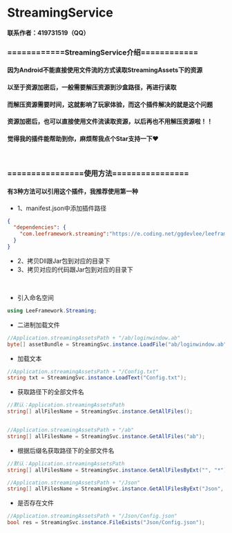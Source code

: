 # StreamingService

**联系作者：419731519（QQ）**

### ============StreamingService介绍============
#### 因为Android不能直接使用文件流的方式读取StreamingAssets下的资源
#### 以至于资源加密后，一般需要解压资源到沙盒路径，再进行读取
#### 而解压资源需要时间，这就影响了玩家体验，而这个插件解决的就是这个问题
#### 资源加密后，也可以直接使用文件流读取资源，以后再也不用解压资源啦！！
#### 觉得我的插件能帮助到你，麻烦帮我点个Star支持一下❤️

</br>

### ================使用方法================
#### 有3种方法可以引用这个插件，我推荐使用第一种
- 1、manifest.json中添加插件路径
```json
{
  "dependencies": {
	"com.leeframework.streaming":"https://e.coding.net/ggdevlee/leeframework/StreamingService.git#1.0.7"
  }
}
```
- 2、拷贝Dll跟Jar包到对应的目录下
- 3、拷贝对应的代码跟Jar包到对应的目录下

</br>

- 引入命名空间
```csharp
using LeeFramework.Streaming;
```

- 二进制加载文件

```csharp
//Application.streamingAssetsPath + "/ab/loginwindow.ab"
byte[] assetBundle = StreamingSvc.instance.LoadFile("ab/loginwindow.ab");
```

- 加载文本

```csharp
//Application.streamingAssetsPath + "/Config.txt"
string txt = StreamingSvc.instance.LoadText("Config.txt");
```

- 获取路径下的全部文件名

```csharp
//默认：Application.streamingAssetsPath
string[] allFilesName = StreamingSvc.instance.GetAllFiles();


//Application.streamingAssetsPath + "/ab"
string[] allFilesName = StreamingSvc.instance.GetAllFiles("ab");
```


- 根据后缀名获取路径下的全部文件名

```csharp
//默认：Application.streamingAssetsPath
string[] allFilesName = StreamingSvc.instance.GetAllFilesByExt("", "*");

//Application.streamingAssetsPath + "/Json"
string[] allFilesName = StreamingSvc.instance.GetAllFilesByExt("Json", ".json");
```

- 是否存在文件

```csharp
//Application.streamingAssetsPath + "/Json/Config.json"
bool res = StreamingSvc.instance.FileExists("Json/Config.json");
```
